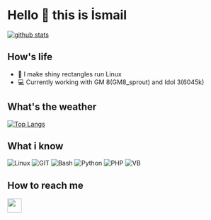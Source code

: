 # Hello 👋 this is İsmail
[![github stats](https://github-readme-stats.vercel.app/api?username=Headache01&show_icons=true&include_all_commits=true&theme=tokyonight)](https://github.com/Headache01)

## How's life
- 📱 I make shiny rectangles run Linux
- 💻 Currently working with GM 8(GM8_sprout) and Idol 3(6045k)

## What's the weather
[![Top Langs](https://github-readme-stats.vercel.app/api/top-langs/?username=Headache01&layout=compact&langs_count=10&theme=tokyonight)](https://github.com/Headache01)

## What i know
![Linux](https://www.vectorlogo.zone/logos/linux/linux-icon.svg)
![GIT](https://www.vectorlogo.zone/logos/git-scm/git-scm-icon.svg)
![Bash](https://www.vectorlogo.zone/logos/gnu_bash/gnu_bash-icon.svg)
![Python](https://www.vectorlogo.zone/logos/python/python-icon.svg)
![PHP](https://www.vectorlogo.zone/logos/php/php-icon.svg)
![VB](https://www.vectorlogo.zone/logos/microsoft_vb/microsoft_vb-icon.svg)

## How to reach me
[<img src="https://www.vectorlogo.zone/logos/telegram/telegram-tile.svg" width="32">](http://t.me/Headache01)
